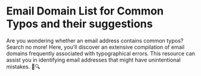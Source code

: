 # Email Domain List for Common Typos and their suggestions
Are you wondering whether an email address contains common typos? Search no more! Here, you’ll discover an extensive compilation of email domains frequently associated with typographical errors. This resource can assist you in identifying email addresses that might have unintentional mistakes. 📧🔍

